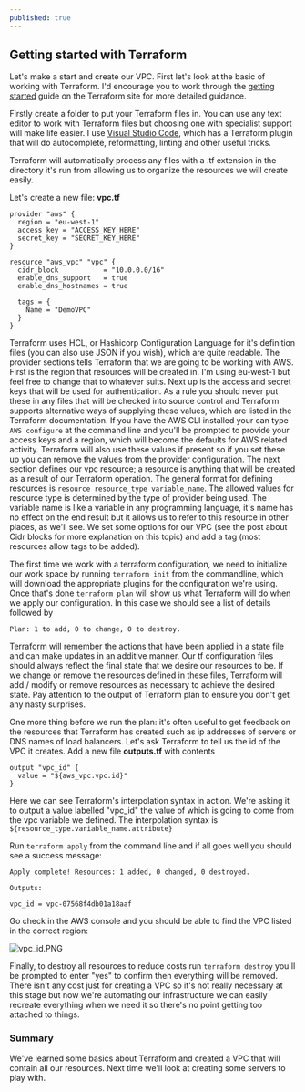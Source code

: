 ```yaml
---
published: true
---
```

## Getting started with Terraform

Let's make a start and create our VPC. First let's look at the basic of working with Terraform. I'd encourage you to work through the [getting started](https://www.terraform.io/intro/getting-started/install.html) guide on the Terraform site for more detailed guidance.

Firstly create a folder to put your Terraform files in. You can use any text editor to work with Terraform files but choosing one with specialist support will make life easier. I use [Visual Studio Code](https://code.visualstudio.com/), which has a Terraform plugin that will do autocomplete, reformatting, linting and other useful tricks.

Terraform will automatically process any files with a .tf extension in the directory it's run from allowing us to organize the resources we will create easily. 

Let's create a new file: **vpc.tf**

``` HCL
provider "aws" {
  region = "eu-west-1"
  access_key = "ACCESS_KEY_HERE"
  secret_key = "SECRET_KEY_HERE"
}

resource "aws_vpc" "vpc" {
  cidr_block           = "10.0.0.0/16"
  enable_dns_support   = true
  enable_dns_hostnames = true

  tags = {
    Name = "DemoVPC"
  }
}
```
Terraform uses HCL, or Hashicorp Configuration Language for it's definition files (you can also use JSON if you wish), which are quite readable.
The provider sections tells Terraform that we are going to be working with AWS. First is the region that resources will be created in. I'm using eu-west-1 but feel free to change that to whatever suits. Next up is the access and secret keys that will be used for authentication. As a rule you should never put these in any files that will be checked into source control and Terraform supports alternative ways of supplying these values, which are listed in the Terraform documentation. If you have the AWS CLI installed your can type `AWS configure` at the command line and you'll be prompted to provide your access keys and a region, which will become the defaults for AWS related activity. Terraform will also use these values if present so if you set these up you can remove the values from the provider configuration.
The next section defines our vpc resource; a resource is anything that will be created as a result of our Terraform operation. The general format for defining resources is `resource resource_type variable_name`. The allowed values for resource type is determined by the type of provider being used. The variable name is like a variable in any programming language, it's name has no effect on the end result but it allows us to refer to this resource in other places, as we'll see.
We set some options for our VPC (see the post about Cidr blocks for more explanation on this topic) and add a tag (most resources allow tags to be added).

The first time we work with a terraform configuration, we need to initialize our work space by running `terraform init` from the commandline, which will download the appropriate plugins for the configuration we're using. Once that's done `terraform plan` will show us what Terraform will do when we apply our configuration. In this case we should see a list of details followed by

```
Plan: 1 to add, 0 to change, 0 to destroy.
```
Terraform will remember the actions that have been applied in a state file and can make updates in an additive manner. Our tf configuration files should always reflect the final state that we desire our resources to be. If we change or remove the resources defined in these files, Terraform will add / modify or remove resources as necessary to achieve the desired state. Pay attention to the output of Terraform plan to ensure you don't get any nasty surprises.

One more thing before we run the plan: it's often useful to get feedback on the resources that Terraform has created such as ip addresses of servers or DNS names of load balancers. Let's ask Terraform to tell us the id of the VPC it creates. Add a new file **outputs.tf** with contents

``` HCL
output "vpc_id" {
  value = "${aws_vpc.vpc.id}"
}
```

Here we can see Terraform's interpolation syntax in action. We're asking it to output a value labelled "vpc_id" the value of which is going to come from the vpc variable we defined. The interpolation syntax is `${resource_type.variable_name.attribute}`

Run `terraform apply` from the command line and if all goes well you should see a success message:

```
Apply complete! Resources: 1 added, 0 changed, 0 destroyed.

Outputs:

vpc_id = vpc-07568f4db01a18aaf
```

Go check in the AWS console and you should be able to find the VPC listed in the correct region:

![vpc_id.PNG]({{site.baseurl}}/images/vpc_id.PNG)

Finally, to destroy all resources to reduce costs run `terraform destroy` you'll be prompted to enter "yes" to confirm then everything will be removed. There isn't any cost just for creating a VPC so it's not really necessary at this stage but now we're automating our infrastructure we can easily recreate everything when we need it so there's no point getting too attached to things.

### Summary

We've learned some basics about Terraform and created a VPC that will contain all our resources. Next time we'll look at creating some servers to play with.